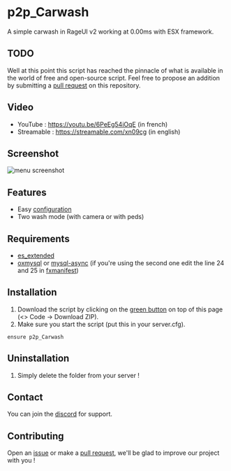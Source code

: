 # p2p_Carwash

A simple carwash in RageUI v2 working at 0.00ms with ESX framework.

## TODO

Well at this point this script has reached the pinnacle of what is available in the world of free and open-source script. Feel free to propose an addition by submitting a [pull request](https://github.com/Path-to-Precision/p2p_Carwash/pulls) on this repository.

## Video
* YouTube : https://youtu.be/6PeEg54iOqE (in french)
* Streamable : https://streamable.com/xn09cg (in english)

## Screenshot
![menu screenshot](https://cdn.discordapp.com/attachments/658236178268684291/1170059105612869642/image.png?ex=6557a975&is=65453475&hm=ee1a79fddc0abccfe00ce26c2793bced283dfe37a88411eb375b22673ed18721&)

## Features
* Easy [configuration](https://github.com/Path-to-Precision/p2p_Carwash/blob/main/shared/config.lua)
* Two wash mode (with camera or with peds)

## Requirements
* [es_extended](https://github.com/esx-framework/esx_core/tree/main/%5Bcore%5D/es_extended)
* [oxmysql](https://github.com/overextended/oxmysql) or [mysql-async](https://github.com/brouznouf/fivem-mysql-async) (if you're using the second one edit the line 24 and 25 in [fxmanifest](https://github.com/Path-to-Precision/p2p_Carwash/blob/main/fxmanifest.lua))

## Installation
1. Download the script by clicking on the [green button](https://github.com/Path-to-Precision/p2p_Carwash/archive/refs/heads/main.zip) on top of this page (<> Code -> Download ZIP).
2. Make sure you start the script (put this in your server.cfg).
```
ensure p2p_Carwash
```

## Uninstallation

1. Simply delete the folder from your server !

## Contact

You can join the [discord](https://discord.gg/5K5CHmVnUb) for support.

## Contributing

Open an [issue](https://github.com/Path-to-Precision/p2p_Carwash/issues/new) or make a [pull request](https://github.com/Path-to-Precision/p2p_Carwash/pulls), we'll be glad to improve our project with you !
